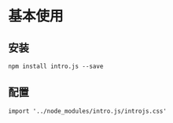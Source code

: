 # 基本使用

## 安装


```
npm install intro.js --save
```
## 配置

```
import '../node_modules/intro.js/introjs.css'
```










